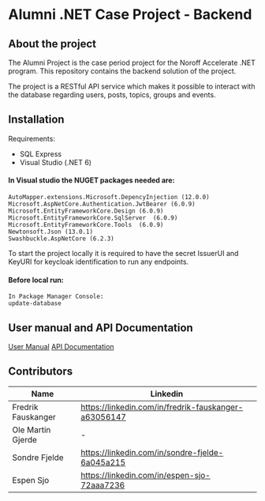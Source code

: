 # Alumni .NET Case Project - Backend
## About the project

The Alumni Project is the case period project for the Noroff Accelerate .NET program. This repository contains the backend solution of the project. 

The project is a RESTful API service which makes it possible to interact with the database regarding users, posts, topics, groups and events.

## Installation
Requirements:
- SQL Express
- Visual Studio (.NET 6)

#### In Visual studio the NUGET packages needed are:
```
AutoMapper.extensions.Microsoft.DepencyInjection (12.0.0)
Microsoft.AspNetCore.Authentication.JwtBearer (6.0.9)
Microsoft.EntityFrameworkCore.Design (6.0.9)
Microsoft.EntityFrameworkCore.SqlServer  (6.0.9)
Microsoft.EntityFrameworkCore.Tools  (6.0.9)
Newtonsoft.Json (13.0.1)
Swashbuckle.AspNetCore (6.2.3)
```

To start the project locally it is required to have the secret IssuerUI and KeyURI for keycloak identification to run any endpoints.
#### Before local run:
```
In Package Manager Console:
update-database
```
## User manual and API Documentation
[User Manual](PATH) 
[API Documentation](PATH) 
## Contributors
| Name | Linkedin |
| ------ | ------ |
| Fredrik Fauskanger | https://linkedin.com/in/fredrik-fauskanger-a63056147 |
| Ole Martin Gjerde | - |
| Sondre Fjelde | https://linkedin.com/in/sondre-fjelde-6a045a215 |
| Espen Sjo | https://linkedin.com/in/espen-sjo-72aaa7236 |
